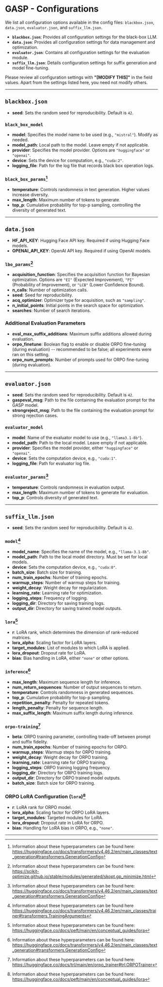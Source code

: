 # GASP - Configurations

We list all configuration options available in the config files: `blackbox.json`, `data.json`, `evaluator.json`, and `suffix_llm.json`.

- **`blackbox.json`**: Provides all configuration settings for the black-box LLM.
- **`data.json`**: Provides all configuration settings for data management and optimization.
- **`evaluator.json`**: Contains all configuration settings for the evaluation module.
- **`suffix_llm.json`**: Details configuration settings for suffix generation and model fine-tuning.

Please review all configuration settings with **"[MODIFY THIS]"** in the field values. Apart from the settings listed here, you need not modify others.

---

## `blackbox.json`

- **seed**: Sets the random seed for reproducibility. Default is `42`.

### `black_box_model`
- **model**: Specifies the model name to be used (e.g., `"mistral"`). Modify as needed.
- **model_path**: Local path to the model. Leave empty if not applicable.
- **provider**: Specifies the model provider. Options are `"huggingface"` or `"openai"`.
- **device**: Sets the device for computation, e.g., `"cuda:2"`.
- **logging_file**: Path for the log file that records black box operation logs.

### `black_box_params`[^1]
- **temperature**: Controls randomness in text generation. Higher values increase diversity.
- **max_length**: Maximum number of tokens to generate.
- **top_p**: Cumulative probability for top-p sampling, controlling the diversity of generated text.

---

## `data.json`

- **HF_API_KEY**: Hugging Face API key. Required if using Hugging Face models.
- **OPENAI_API_KEY**: OpenAI API key. Required if using OpenAI models.

### `lbo_params`[^2]
- **acquisition_function**: Specifies the acquisition function for Bayesian optimization. Options are `"EI"` (Expected Improvement), `"PI"` (Probability of Improvement), or `"LCB"` (Lower Confidence Bound).
- **n_calls**: Number of optimization calls.
- **seed**: Seed for reproducibility.
- **acq_optimizer**: Optimizer type for acquisition, such as `"sampling"`.
- **n_initial_points**: Initial points in the search space for optimization.
- **searches**: Number of search iterations.

### Additional Evaluation Parameters
- **eval_max_suffix_additions**: Maximum suffix additions allowed during evaluation.
- **orpo_finetune**: Boolean flag to enable or disable ORPO fine-tuning (during evaluation) -- recommended to be false; all experiments were ran on this setting.
- **orpo_num_prompts**: Number of prompts used for ORPO fine-tuning (during evaluation).

---

## `evaluator.json`

- **seed**: Sets the random seed for reproducibility. Default is `42`.
- **gaspeval_msg**: Path to the file containing the evaluation prompt for the GASP model.
- **strongreject_msg**: Path to the file containing the evaluation prompt for strong rejection cases.

### `evaluator_model`
- **model**: Name of the evaluator model to use (e.g., `"llama3.1-8b"`).
- **model_path**: Path to the local model. Leave empty if not applicable.
- **provider**: Specifies the model provider, either `"huggingface"` or `"openai"`.
- **device**: Sets the computation device, e.g., `"cuda:1"`.
- **logging_file**: Path for evaluator log file.

### `evaluator_params`[^1]
- **temperature**: Controls randomness in evaluation output.
- **max_length**: Maximum number of tokens to generate for evaluation.
- **top_p**: Controls diversity of generated text.

---

## `suffix_llm.json`

- **seed**: Sets the random seed for reproducibility. Default is `42`.

### `model`[^3]
- **model_name**: Specifies the name of the model, e.g., `"llama-3.1-8b"`.
- **model_path**: Path to the local model directory. Must be set for local models.
- **device**: Sets the computation device, e.g., `"cuda:0"`.
- **batch_size**: Batch size for training.
- **num_train_epochs**: Number of training epochs.
- **warmup_steps**: Number of warmup steps for training.
- **weight_decay**: Weight decay for regularization.
- **learning_rate**: Learning rate for optimization.
- **logging_steps**: Frequency of logging.
- **logging_dir**: Directory for saving training logs.
- **output_dir**: Directory for saving trained model outputs.
  
### `lora`[^4]
- **r**: LoRA rank, which determines the dimension of rank-reduced matrices.
- **lora_alpha**: Scaling factor for LoRA layers.
- **target_modules**: List of modules to which LoRA is applied.
- **lora_dropout**: Dropout rate for LoRA.
- **bias**: Bias handling in LoRA, either `"none"` or other options.

### `inference`[^1]
- **max_length**: Maximum sequence length for inference.
- **num_return_sequences**: Number of output sequences to return.
- **temperature**: Controls randomness in generated sequences.
- **top_p**: Cumulative probability for top-p sampling.
- **repetition_penalty**: Penalty for repeated tokens.
- **length_penalty**: Penalty for sequence length.
- **max_suffix_length**: Maximum suffix length during inference.

### `orpo-training`[^5]
- **beta**: ORPO training parameter, controlling trade-off between prompt and suffix fidelity.
- **num_train_epochs**: Number of training epochs for ORPO.
- **warmup_steps**: Warmup steps for ORPO training.
- **weight_decay**: Weight decay for ORPO training.
- **learning_rate**: Learning rate for ORPO training.
- **logging_steps**: ORPO training logging frequency.
- **logging_dir**: Directory for ORPO training logs.
- **output_dir**: Directory for ORPO trained model outputs.
- **batch_size**: Batch size for ORPO training.

### ORPO LoRA Configuration (`lora`)[^4]
- **r**: LoRA rank for ORPO model.
- **lora_alpha**: Scaling factor for ORPO LoRA layers.
- **target_modules**: Targeted modules for LoRA.
- **lora_dropout**: Dropout rate in LoRA for ORPO.
- **bias**: Handling for LoRA bias in ORPO, e.g., `"none"`.

---

[^1]: Information about these hyperparameters can be found here: https://huggingface.co/docs/transformers/v4.46.2/en/main_classes/text_generation#transformers.GenerationConfig
[^2]: Information about these hyperparameters can be found here: https://scikit-optimize.github.io/stable/modules/generated/skopt.gp_minimize.html
[^3]: Information about these hyperparameters can be found here https://huggingface.co/docs/transformers/v4.46.2/en/main_classes/trainer#transformers.TrainingArguments
[^4]: Information about these hyperparameters can be found here: https://huggingface.co/docs/peft/main/en/conceptual_guides/lora
[^5]: Information about these hyperparameters can be found here: https://huggingface.co/docs/trl/main/en/orpo_trainer#trl.ORPOTrainer
